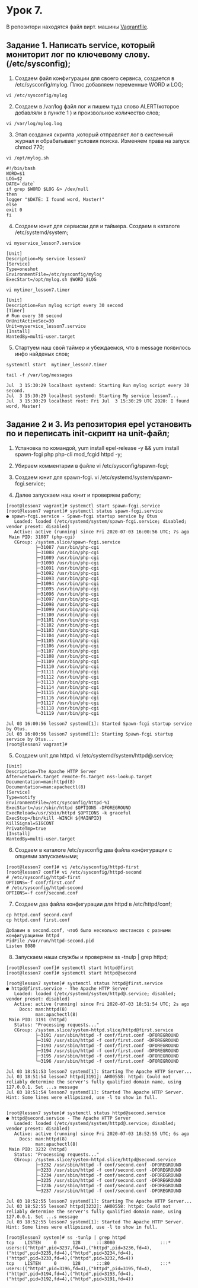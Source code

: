 # Урок 7.
В репозитори находятся файл вирт. машины [Vagrantfile](Vagrantfile).
## Задание 1. Написать service, который мониторит лог по ключевому слову. (/etc/sysconfig);
1. Создаем файл конфигурации для своего сервиса, создается в /etc/sysconfig/mylog. Плюс добавляем переменные WORD и LOG;

```
vi /etc/sysconfig/mylog
```
2. Создаем в /var/log файл лог и пишем туда слово ALERT(которое добавляли в пункте 1 ) и произвольное количество слов;

```
vi /var/log/mylog.log
```
3. Этап создания скрипта ,который отправляет лог в системный журнал и обрабатывает условия поиска. Изменяем права на запуск chmod 770; 

```
vi /opt/mylog.sh

#!/bin/bash
WORD=$1
LOG=$2
DATE=`date`
if grep $WORD $LOG &> /dev/null
then
logger "$DATE: I found word, Master!"
else
exit 0
fi
```
4. Создаем юнит для сервисаи для и таймера. Создаем в каталоге /etc/systemd/system;

```
vi myservice_lesson7.service

[Unit]
Description=My service lesson7
[Service]
Type=oneshot
EnvironmentFile=/etc/sysconfig/mylog
ExecStart=/opt/mylog.sh $WORD $LOG
```

```
vi mytimer_lesson7.timer

[Unit]
Description=Run mylog script every 30 second
[Timer]
# Run every 30 second
OnUnitActiveSec=30
Unit=myservice_lesson7.service
[Install]
WantedBy=multi-user.target
```
5. Стартуем наш свой таймер и убеждаемся, что в message появилось инфо найденых слов;

```
systemctl start  mytimer_lesson7.timer

tail -f /var/log/messages

Jul  3 15:30:29 localhost systemd: Starting Run mylog script every 30 second.
Jul  3 15:30:29 localhost systemd: Starting My service lesson7...
Jul  3 15:30:29 localhost root: Fri Jul  3 15:30:29 UTC 2020: I found word, Master!
```
## Задание 2 и 3. Из репозитория epel установить по и переписать init-скрипт на unit-файл;
1. Установка по командой, yum install epel-release -y && yum install spawn-fcgi php php-cli
mod_fcgid httpd -y;

2. Убираем комментарии в файле vi /etc/sysconfig/spawn-fcgi;

3. Создаем юнит для spawn-fcgi. vi /etc/systemd/system/spawn-fcgi.service;

4. Далее запускаем наш юнит и проверяем работу;

```
[root@lesson7 vagrant]# systemctl start spawn-fcgi.service 
[root@lesson7 vagrant]# systemctl status spawn-fcgi.service 
● spawn-fcgi.service - Spawn-fcgi startup service by Otus
   Loaded: loaded (/etc/systemd/system/spawn-fcgi.service; disabled; vendor preset: disabled)
   Active: active (running) since Fri 2020-07-03 16:00:56 UTC; 7s ago
 Main PID: 31087 (php-cgi)
   CGroup: /system.slice/spawn-fcgi.service
           ├─31087 /usr/bin/php-cgi
           ├─31088 /usr/bin/php-cgi
           ├─31089 /usr/bin/php-cgi
           ├─31090 /usr/bin/php-cgi
           ├─31091 /usr/bin/php-cgi
           ├─31092 /usr/bin/php-cgi
           ├─31093 /usr/bin/php-cgi
           ├─31094 /usr/bin/php-cgi
           ├─31095 /usr/bin/php-cgi
           ├─31096 /usr/bin/php-cgi
           ├─31097 /usr/bin/php-cgi
           ├─31098 /usr/bin/php-cgi
           ├─31099 /usr/bin/php-cgi
           ├─31100 /usr/bin/php-cgi
           ├─31101 /usr/bin/php-cgi
           ├─31102 /usr/bin/php-cgi
           ├─31103 /usr/bin/php-cgi
           ├─31104 /usr/bin/php-cgi
           ├─31105 /usr/bin/php-cgi
           ├─31106 /usr/bin/php-cgi
           ├─31107 /usr/bin/php-cgi
           ├─31108 /usr/bin/php-cgi
           ├─31109 /usr/bin/php-cgi
           ├─31110 /usr/bin/php-cgi
           ├─31111 /usr/bin/php-cgi
           ├─31112 /usr/bin/php-cgi
           ├─31113 /usr/bin/php-cgi
           ├─31114 /usr/bin/php-cgi
           ├─31115 /usr/bin/php-cgi
           ├─31116 /usr/bin/php-cgi
           ├─31117 /usr/bin/php-cgi
           ├─31118 /usr/bin/php-cgi
           └─31119 /usr/bin/php-cgi

Jul 03 16:00:56 lesson7 systemd[1]: Started Spawn-fcgi startup service by Otus.
Jul 03 16:00:56 lesson7 systemd[1]: Starting Spawn-fcgi startup service by Otus...
[root@lesson7 vagrant]# 
```
5. Создаем unit для httpd. vi /etc/systemd/system/httpd@.service;

```
[Unit]
Description=The Apache HTTP Server
After=network.target remote-fs.target nss-lookup.target
Documentation=man:httpd(8)
Documentation=man:apachectl(8)
[Service]
Type=notify
EnvironmentFile=/etc/sysconfig/httpd-%I
ExecStart=/usr/sbin/httpd $OPTIONS -DFOREGROUND
ExecReload=/usr/sbin/httpd $OPTIONS -k graceful
ExecStop=/bin/kill -WINCH ${MAINPID}
KillSignal=SIGCONT
PrivateTmp=true
[Install]
WantedBy=multi-user.target
```

6. Создаем в каталоге /etc/sysconfig два файла конфигурации с опциями запускаемыми;

```
[root@lesson7 conf]# vi /etc/sysconfig/httpd-first
[root@lesson7 conf]# vi /etc/sysconfig/httpd-second
# /etc/sysconfig/httpd-first
OPTIONS=-f conf/first.conf
# /etc/sysconfig/httpd-second
OPTIONS=-f conf/second.conf
```
7. Создаем два файла конфигурации для httpd в /etc/httpd/conf;

```
cp httpd.conf second.conf
cp httpd.conf first.conf
```
```
Добавим в second.conf, чтоб было несколько инстансов с разными конфигурациями httpd
PidFile /var/run/httpd-second.pid
Listen 8080
```
8. Запускаем наши службы и проверяем ss -tnulp | grep httpd;

```
[root@lesson7 conf]# systemctl start httpd@first
[root@lesson7 conf]# systemctl start httpd@second
```

```
[root@lesson7 system]# systemctl status httpd@first.service 
● httpd@first.service - The Apache HTTP Server
   Loaded: loaded (/etc/systemd/system/httpd@.service; disabled; vendor preset: disabled)
   Active: active (running) since Fri 2020-07-03 18:51:54 UTC; 2s ago
     Docs: man:httpd(8)
           man:apachectl(8)
 Main PID: 3191 (httpd)
   Status: "Processing requests..."
   CGroup: /system.slice/system-httpd.slice/httpd@first.service
           ├─3191 /usr/sbin/httpd -f conf/first.conf -DFOREGROUND
           ├─3192 /usr/sbin/httpd -f conf/first.conf -DFOREGROUND
           ├─3193 /usr/sbin/httpd -f conf/first.conf -DFOREGROUND
           ├─3194 /usr/sbin/httpd -f conf/first.conf -DFOREGROUND
           ├─3195 /usr/sbin/httpd -f conf/first.conf -DFOREGROUND
           └─3196 /usr/sbin/httpd -f conf/first.conf -DFOREGROUND

Jul 03 18:51:53 lesson7 systemd[1]: Starting The Apache HTTP Server...
Jul 03 18:51:54 lesson7 httpd[3191]: AH00558: httpd: Could not reliably determine the server's fully qualified domain name, using 127.0.0.1. Set ...s message
Jul 03 18:51:54 lesson7 systemd[1]: Started The Apache HTTP Server.
Hint: Some lines were ellipsized, use -l to show in full.


[root@lesson7 system]# systemctl status httpd@second.service 
● httpd@second.service - The Apache HTTP Server
   Loaded: loaded (/etc/systemd/system/httpd@.service; disabled; vendor preset: disabled)
   Active: active (running) since Fri 2020-07-03 18:52:55 UTC; 6s ago
     Docs: man:httpd(8)
           man:apachectl(8)
 Main PID: 3232 (httpd)
   Status: "Processing requests..."
   CGroup: /system.slice/system-httpd.slice/httpd@second.service
           ├─3232 /usr/sbin/httpd -f conf/second.conf -DFOREGROUND
           ├─3233 /usr/sbin/httpd -f conf/second.conf -DFOREGROUND
           ├─3234 /usr/sbin/httpd -f conf/second.conf -DFOREGROUND
           ├─3235 /usr/sbin/httpd -f conf/second.conf -DFOREGROUND
           ├─3236 /usr/sbin/httpd -f conf/second.conf -DFOREGROUND
           └─3237 /usr/sbin/httpd -f conf/second.conf -DFOREGROUND

Jul 03 18:52:55 lesson7 systemd[1]: Starting The Apache HTTP Server...
Jul 03 18:52:55 lesson7 httpd[3232]: AH00558: httpd: Could not reliably determine the server's fully qualified domain name, using 127.0.0.1. Set ...s message
Jul 03 18:52:55 lesson7 systemd[1]: Started The Apache HTTP Server.
Hint: Some lines were ellipsized, use -l to show in full.

```

```
[root@lesson7 system]# ss -tunlp | grep httpd
tcp    LISTEN     0      128      :::8080                 :::*                   users:(("httpd",pid=3237,fd=4),("httpd",pid=3236,fd=4),("httpd",pid=3235,fd=4),("httpd",pid=3234,fd=4),("httpd",pid=3233,fd=4),("httpd",pid=3232,fd=4))
tcp    LISTEN     0      128      :::80                   :::*                   users:(("httpd",pid=3196,fd=4),("httpd",pid=3195,fd=4),("httpd",pid=3194,fd=4),("httpd",pid=3193,fd=4),("httpd",pid=3192,fd=4),("httpd",pid=3191,fd=4))

```
